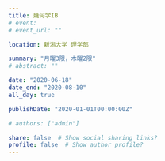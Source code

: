 ```yaml
---
title: 幾何学IB
# event: 
# event_url: ""

location: 新潟大学 理学部

summary: "月曜3限，木曜2限"
# abstract: ""

date: "2020-06-18"
date_end: "2020-08-10"
all_day: true

publishDate: "2020-01-01T00:00:00Z"

# authors: ["admin"]

share: false  # Show social sharing links?
profile: false  # Show author profile?
---
```

